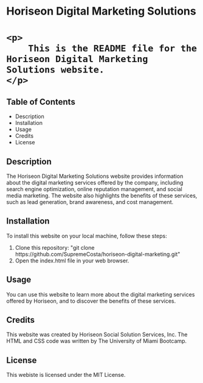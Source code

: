 <h1>Horiseon Digital Marketing Solutions<h1>

    <p>
        This is the README file for the Horiseon Digital Marketing Solutions website.
    </p>

<h2>Table of Contents</h2>
    <ul>
        <li>
            Description
        </li>
        <li>
            Installation
        </li>
        <li>
            Usage
        </li>
        <li>
            Credits
        </li>
        <li>
            License
        </li>
    </ul>

<h2>Description</h2>
    <p>
        The Horiseon Digital Marketing Solutions website provides information about the digital marketing services offered by the company, including search engine optimization, online reputation management, and social media marketing. The website also highlights the benefits of these services, such as lead generation, brand awareness, and cost management.
    </p>

<h2>Installation</h2>
    <p>To install this website on your local machine, follow these steps:
        <ol>
            <li>
                Clone this repository: "git clone https://github.com/SupremeCosta/horiseon-digital-marketing.git"
            </li>
            <li>
                Open the index.html file in your web browser.
            </li>
        </ol>
    </p>

<h2>Usage</h2>
    <p>
        You can use this website to learn more about the digital marketing services offered by Horiseon, and to discover the benefits of these services.
    </p>

<h2>Credits</h2>
    <p>
        This website was created by Horiseon Social Solution Services, Inc. The HTML and CSS code was written by The University of Miami Bootcamp.
    </p>

<h2>License</h2>
    <p>
        This webiste is licensed under the MIT License.
    </p>